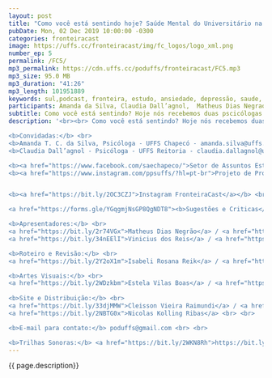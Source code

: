 ```yaml
---
layout: post
title: "Como você está sentindo hoje? Saúde Mental do Universitário na UFFS"
pubDate: Mon, 02 Dec 2019 10:00:00 -0300
categories: fronteiracast
image: https://uffs.cc/fronteiracast/img/fc_logos/logo_xml.png
number_ep: 5
permalink: /FC5/ 
mp3_permalink: https://cdn.uffs.cc/poduffs/fronteiracast/FC5.mp3
mp3_size: 95.0 MB
mp3_duration: "41:26"
mp3_length: 101951889 
keywords: sul,podcast, fronteira, estudo, ansiedade, depressão, saude, mental, assistencia, estudantil, sae, bem, estar
participants: Amanda da Silva, Claudia Dall’agnol,  Matheus Dias Negrao e Vinicius dos Reis
subtitle: Como você está sentindo? Hoje nós recebemos duas pscicólogas da UFFS para conversar sobre a saúde mental do universitario atualmente.
description: '<br><br> Como você está sentindo? Hoje nós recebemos duas pscicólogas da UFFS para conversar sobre a saúde mental do universitario atualmente. Nós discutimos temas que afetam a saúde mental dos universitários, como o transtorno e ansiedade e a Depressão. Atualmente os dados destes casos em estudantes do ensino superior são preocupantes, para isso as convidadas explicam as principais causas e como conseguir ajuda se você estiver com algum problema. <br><br>

<b>Convidadas:</b> <br> 
<b>Amanda T. C. da Silva, Psicóloga - UFFS Chapecó - amanda.silva@uffs.edu.br</b>
<b>Claudia Dall’agnol - Psicóloga - UFFS Reitoria - claudia.dallagnol@uffs.edu.br</b><br><br>

<b><a href="https://www.facebook.com/saechapeco/">Setor de Assuntos Estudantis</a></b><br>
<b><a href="https://www.instagram.com/ppsuffs/?hl=pt-br">Projeto de Promoção à Saúde do Estudante Universitário</a></b><br><br>


<b><a href="https://bit.ly/2OC3CZJ">Instagram FronteiraCast</a></b> <br> <br>

<a href="https://forms.gle/YGqgmjNsGP8QgNDT8"><b>Sugestões e Criticas</b></a> <br> <br>

<b>Apresentadores:</b> <br>
<a href="https://bit.ly/2r74VGx">Matheus Dias Negrão</a> / <a href="https://bit.ly/2rEOrG8">Instagram</a> <br>
<a href="https://bit.ly/34nEElI">Vinicius dos Reis</a> / <a href="https://bit.ly/2R5BEHi">Instagram</a> <br> <br>

<b>Roteiro e Revisão:</b> <br>
<a href="https://bit.ly/2Y2oX1m">Isabeli Rosana Reik</a> / <a href="https://bit.ly/35QCxHX">Instagram</a> <br> <br> 

<b>Artes Visuais:</b> <br>
<a href="https://bit.ly/2WDzkbm">Estela Vilas Boas</a> / <a href="https://bit.ly/2NK7aaK">Instagram</a> <br> <br> 
 
<b>Site e Distribuição:</b> <br>
<a href="https://bit.ly/33djMMW">Cleisson Vieira Raimundi</a> / <a href="https://bit.ly/37U5J2s">Instagram</a> <br> 
<a href="https://bit.ly/2NBTG0x">Nicolas Kolling Ribas</a> <br> <br>

<b>E-mail para contato:</b> poduffs@gmail.com <br> <br>

<b>Trilhas Sonoras:</b> <a href="https://bit.ly/2WKN8Rh">https://bit.ly/2WKN8Rh</a> e <a href="https://bit.ly/36BUyer">https://bit.ly/36BUyer</a> '
---
```


{{ page.description}}
